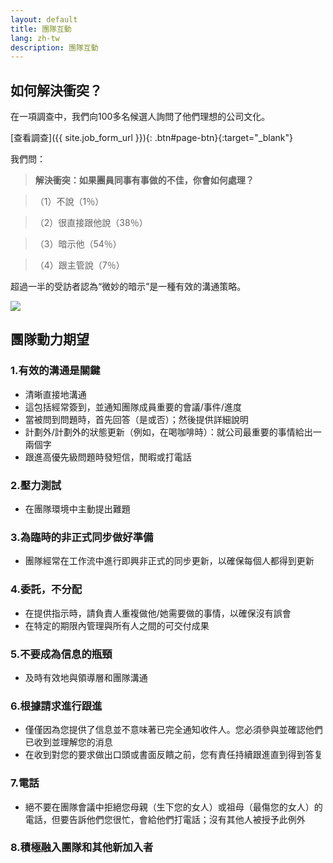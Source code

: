 ```yaml
---
layout: default
title: 團隊互動
lang: zh-tw
description: 團隊互動
---
```




## 如何解決衝突？

在一項調查中，我們向100多名候選人詢問了他們理想的公司文化。

[查看調查]({{ site.job_form_url }}){: .btn#page-btn}{:target="_blank"}


我們問：

> **解決衝突：如果團員同事有事做的不佳，你會如何處理？**

>（1）不說（1％）

>（2）很直接跟他說（38％）

>（3）暗示他（54％）

>（4）跟主管說（7％）

超過一半的受訪者認為“微妙的暗示”是一種有效的溝通策略。

<a href='https://photos.google.com/share/AF1QipM47q4pqlMTaKKJDTh0Bj8GOu3Rjs2-lON_bXwZz-MnlTrSzDYWgnW5nC_9pwgcbQ?key=ZWJEcVlfQlJoQXRCbEZuWEVLLUhDNGhVcDF3ZUdB&source=ctrlq.org' target="_blank"><img src='https://lh3.googleusercontent.com/hnO54C8BPl93Di8DGk3YKgwXxSPygzRJkEqImI_aoOLYosbEmuJ1c1wfj_w-P951RbVjgtwd67ViE4oPlTpQM_xkfmTObOoXag4eReGgFcRGZJc0rTXsEKgY_40Zw59T2J9V3djVpg=w2400' /></a>

## 團隊動力期望

### 1.有效的溝通是關鍵
* 清晰直接地溝通
* 這包括經常簽到，並通知團隊成員重要的會議/事件/進度
* 當被問到問題時，首先回答（是或否）；然後提供詳細說明
* 計劃外/計劃外的狀態更新（例如，在喝咖啡時）：就公司最重要的事情給出一兩個字
* 跟進高優先級問題時發短信，閒暇或打電話

### 2.壓力測試
* 在團隊環境中主動提出難題

### 3.為臨時的非正式同步做好準備
* 團隊經常在工作流中進行即興非正式的同步更新，以確保每個人都得到更新

### 4.委託，不分配
* 在提供指示時，請負責人重複做他/她需要做的事情，以確保沒有誤會
* 在特定的期限內管理與所有人之間的可交付成果

### 5.不要成為信息的瓶頸
* 及時有效地與領導層和團隊溝通

### 6.根據請求進行跟進
* 僅僅因為您提供了信息並不意味著已完全通知收件人。您必須參與並確認他們已收到並理解您的消息
* 在收到對您的要求做出口頭或書面反饋之前，您有責任持續跟進直到得到答复

### 7.電話
* 絕不要在團隊會議中拒絕您母親（生下您的女人）或祖母（最傷您的女人）的電話，但要告訴他們您很忙，會給他們打電話；沒有其他人被授予此例外

### 8.積極融入團隊和其他新加入者

<br>

